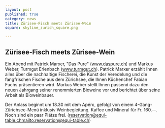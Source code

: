 ```yaml
---
layout: post
published: true
category: news
title: Zürisee-Fisch meets Zürisee-Wein
square: skyline_zurich_square.png

---
```


## Zürisee-Fisch meets Zürisee-Wein

Ein Abend mit Patrick Marxer, "Das Pure" (www.daspure.ch) und Markus Weber, Turmgut Erlenbach (www.turmgut.ch). Patrick Marxer erzählt Ihnen alles über die nachhaltige Fischerei, die Kunst der Veredelung und die fangfrischen Fische aus dem Zürichsee, die Ihnen Küchenchef Fabian Fuchs präsentieren wird. Markus Weber stellt Ihnen passend dazu den neuen Jahrgang seiner renommierten Bioweine vor und berichtet über seine Arbeit als Bioweinbauer. 

Der Anlass beginnt um 18.30 mit dem Apéro, gefolgt von einem 4-Gang-Zürichsee-Menü inklusiv Weinbegleitung, Kaffee und Mineral für Fr. 160.--.
Noch sind ein paar Plätze frei. (reservation@equi-table.ch<mailto:reservation@equi-table.ch>)
